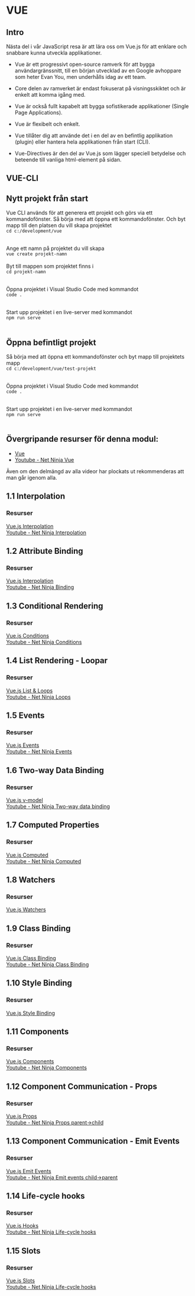 # VUE
## Intro
Nästa del i vår JavaScript resa är att lära oss om Vue.js för att enklare och snabbare kunna utveckla applikationer.

* Vue är ett progressivt open-source ramverk för att bygga användargränssnitt, till en början utvecklad av en Google avhoppare som heter Evan You, men underhålls idag av ett team.

* Core delen av ramverket är endast fokuserat på visningsskiktet och är enkelt att komma igång med.

* Vue är också fullt kapabelt att bygga sofistikerade applikationer (Single Page Applications).

* Vue är flexibelt och enkelt.

* Vue tillåter dig att använde det i en del av en befintlig applikation (plugin) eller hantera hela applikationen från start (CLI).

* Vue-Directives är den del av Vue.js som lägger speciell betydelse och beteende till vanliga html-element på sidan.

## VUE-CLI

## Nytt projekt från start
Vue CLI används för att generera ett projekt och görs via ett kommandofönster. Så börja med att öppna ett kommandofönster.
Och byt mapp till den platsen du vill skapa projektet<br>
```cd c:/development/vue```<br><br>

Ange ett namn på projektet du vill skapa<br>
```vue create projekt-namn```<br><br>
Byt till mappen som projektet finns i<br>
```cd projekt-namn```<br><br>

Öppna projektet i Visual Studio Code med kommandot<br>
```code .```<br><br>

Start upp projektet i en live-server med kommandot<br>
```npm run serve```<br><br>

## Öppna befintligt projekt
Så börja med att öppna ett kommandofönster och byt mapp till projektets mapp<br>
```cd c:/development/vue/test-projekt```<br><br>

Öppna projektet i Visual Studio Code med kommandot<br>
```code .```<br><br>

Start upp projektet i en live-server med kommandot<br>
```npm run serve```<br><br>

## Övergripande resurser för denna modul:

- [Vue](https://vuejs.org/v2/guide/)
- [Youtube - Net Ninja Vue](https://www.youtube.com/playlist?list=PL4cUxeGkcC9gQcYgjhBoeQH7wiAyZNrYa)

Även om den delmängd av alla videor har plockats ut rekommenderas att man går igenom alla.

## 1.1 Interpolation

### Resurser
[Vue.js Interpolation](https://vuejs.org/v2/guide/syntax.html#Text) <br>
[Youtube - Net Ninja Interpolation](https://www.youtube.com/watch?v=3ROjxrSa5pk&list=PL4cUxeGkcC9gQcYgjhBoeQH7wiAyZNrYa&index=3&t=0s)

## 1.2 Attribute Binding
### Resurser
[Vue.js Interpolation](https://vuejs.org/v2/guide/syntax.html#Attributes) <br>
[Youtube - Net Ninja Binding](https://www.youtube.com/watch?v=xIOwFTCBBDg&list=PL4cUxeGkcC9gQcYgjhBoeQH7wiAyZNrYa&index=5)

## 1.3 Conditional Rendering
### Resurser
[Vue.js Conditions](https://vuejs.org/v2/guide/conditional.html) <br>
[Youtube - Net Ninja Conditions](https://www.youtube.com/watch?v=0EJqZLcwVLY&list=PL4cUxeGkcC9gQcYgjhBoeQH7wiAyZNrYa&index=12)

## 1.4 List Rendering - Loopar
### Resurser
[Vue.js List & Loops](https://vuejs.org/v2/guide/list.html) <br>
[Youtube - Net Ninja Loops](https://www.youtube.com/watch?v=9Hcswbo0nCY&list=PL4cUxeGkcC9gQcYgjhBoeQH7wiAyZNrYa&index=13)

## 1.5 Events
### Resurser
[Vue.js Events](https://vuejs.org/v2/guide/events.html) <br>
[Youtube - Net Ninja Events](https://www.youtube.com/watch?v=DCwOPBxsXDs&list=PL4cUxeGkcC9gQcYgjhBoeQH7wiAyZNrYa&index=6)

## 1.6 Two-way Data Binding
### Resurser
[Vue.js v-model](https://vuejs.org/v2/guide/components.html#Using-v-model-on-Components) <br>
[Youtube - Net Ninja Two-way data binding](https://www.youtube.com/watch?v=FgvjjYBP2A0&list=PL4cUxeGkcC9gQcYgjhBoeQH7wiAyZNrYa&index=9)

## 1.7 Computed Properties
### Resurser
[Vue.js Computed](https://vuejs.org/v2/guide/computed.html) <br>
[Youtube - Net Ninja Computed](https://www.youtube.com/watch?v=O14qJr5sKXo&list=PL4cUxeGkcC9gQcYgjhBoeQH7wiAyZNrYa&index=10)

## 1.8 Watchers
### Resurser
[Vue.js Watchers](https://vuejs.org/v2/guide/computed.html#Computed-vs-Watched-Property)

## 1.9 Class Binding
### Resurser
[Vue.js Class Binding](https://vuejs.org/v2/guide/class-and-style.html) <br>
[Youtube - Net Ninja Class Binding](https://www.youtube.com/watch?v=4Gh5YcvGDjI&list=PL4cUxeGkcC9gQcYgjhBoeQH7wiAyZNrYa&index=11)

## 1.10 Style Binding
### Resurser
[Vue.js Style Binding](https://vuejs.org/v2/guide/class-and-style.html)

## 1.11 Components
### Resurser
[Vue.js Components](https://vuejs.org/v2/guide/components.html) <br>
[Youtube - Net Ninja Components](https://www.youtube.com/watch?v=EAONyIKrZN0&list=PL4cUxeGkcC9gQcYgjhBoeQH7wiAyZNrYa&index=16)

## 1.12 Component Communication - Props
### Resurser
[Vue.js Props](https://vuejs.org/v2/guide/components-props.html) <br>
[Youtube - Net Ninja Props parent->child](https://www.youtube.com/watch?v=9qqFH60isFc&list=PL4cUxeGkcC9gQcYgjhBoeQH7wiAyZNrYa&index=23)

## 1.13 Component Communication - Emit Events
### Resurser
[Vue.js Emit Events](https://vuejs.org/v2/guide/components-custom-events.html) <br>
[Youtube - Net Ninja Emit events child->parent](https://www.youtube.com/watch?v=5pvG6fzkdFM&list=PL4cUxeGkcC9gQcYgjhBoeQH7wiAyZNrYa&index=25)

## 1.14 Life-cycle hooks
### Resurser
[Vue.js Hooks](https://vuejs.org/v2/guide/instance.html) <br>
[Youtube - Net Ninja Life-cycle hooks](https://www.youtube.com/watch?v=8rn3SK4N8Go&list=PL4cUxeGkcC9gQcYgjhBoeQH7wiAyZNrYa&index=27)

## 1.15 Slots
### Resurser
[Vue.js Slots](https://vuejs.org/v2/guide/components-slots.html) <br>
[Youtube - Net Ninja Life-cycle hooks](https://www.youtube.com/watch?v=F44OoFk8spg&list=PL4cUxeGkcC9gQcYgjhBoeQH7wiAyZNrYa&index=29&t=0s)
